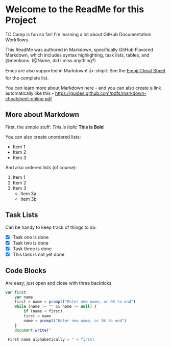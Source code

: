 # Welcome to the ReadMe for this Project

TC Camp is fun so far! I'm learning a lot about GitHub Documentation Workflows.

This ReadMe was authored in Markdown, specifically GitHub Flavored Markdown, which includes syntax highlighting, task lists, tables, and @mentions. (@Name, did I miss anything?) 

Emoji are also supported in Markdown! :thumbsup: :shipit:
See the [Emoji Cheat Sheet](http:http://emoji-cheat-sheet.com) for the complete list.

You can learn more about Markdown here - and you can also create a link automatically like this - https://guides.github.com/pdfs/markdown-cheatsheet-online.pdf 

## More about Markdown

First, the simple stuff: *This is Italic* **This is Bold**

You can also create unordered lists:

* Item 1
* Item 2
* Item 3

And also ordered lists (of course): 
 
1. Item 1
2. Item 2
3. Item 3
   * Item 3a
   * Item 3b

## Task Lists

Can be handy to keep track of things to do:

- [x] Task one is done
- [x] Task two is done
- [x] Task three is done
- [x] This task is not yet done

## Code Blocks

Are easy; just open and close with three backticks.

```javascript
var first
    var name
    first = name = prompt("Enter new name, or OK to end")
    while (name != "" && name != null) {
    	if (name < first)
		first = name
    	name = prompt("Enter new name, or OK to end")
    }
    document.write("

 First name alphabetically = " + first)
